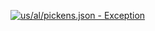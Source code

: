 [![us/al/pickens.json - Exception](https://img.shields.io/badge/us/al/pickens.json-Exception-red)](https://github.com/openaddresses/openaddresses/tree/master/sources/us/al/pickens.json)